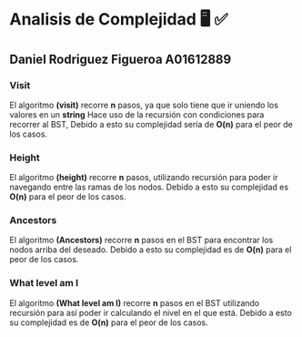 # Analisis de Complejidad 🖥️ ✅

## Daniel Rodriguez Figueroa   A01612889

### Visit

El algoritmo **(visit)** recorre **n** pasos, ya que solo tiene que ir uniendo los valores en un **string**
Hace uso de la recursión con condiciones para recorrer al BST, Debido a esto su complejidad sería de **O(n)** para el peor de los casos.

### Height

El algoritmo **(height)** recorre **n** pasos, utilizando recursión para poder ir
navegando entre las ramas de los nodos. Debido a esto su complejidad es **O(n)** para el peor de los casos.

### Ancestors

El algoritmo **(Ancestors)** recorre **n** pasos en el BST para encontrar los nodos arriba del deseado.
Debido a esto su complejidad es de **O(n)** para el peor de los casos.

### What level am I

El algoritmo **(What level am I)** recorre **n** pasos en el BST utilizando recursión para así poder ir calculando el nivel en el que está.
Debido a esto su complejidad es de **O(n)** para el peor de los casos.
